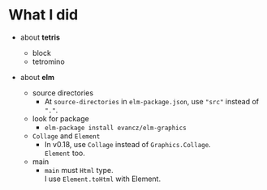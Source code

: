 # What I did  

   *  about **tetris**  
      +  block  
      +  tetromino  

   *  about **elm**  
      +  source directories  
         -  At `source-directories` in `elm-package.json`, use `"src"` instead of `"."`.  
      +  look for package  
         - `elm-package install evancz/elm-graphics`  
      +  `Collage` and `Element`  
         -  In v0.18, use `Collage` instead of `Graphics.Collage`.  
            `Element` too.  
      +  main  
         -  `main` must `Html` type.  
            I use `Element.toHtml` with Element.  

